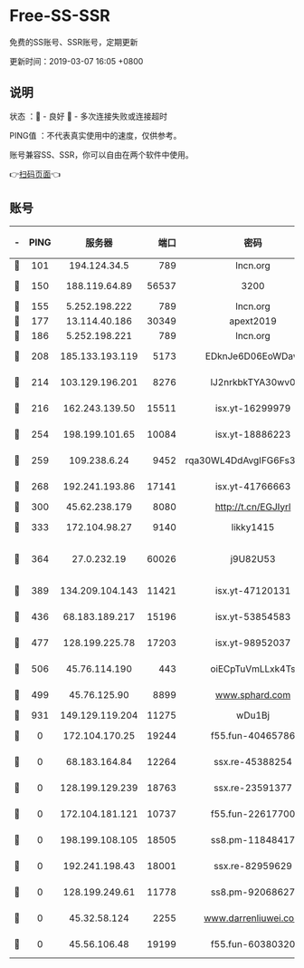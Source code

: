 # Free-SS-SSR

免费的SS账号、SSR账号，定期更新

更新时间：2019-03-07 16:05 +0800

## 说明

状态     ：🙂 - 良好 🙁 - 多次连接失败或连接超时

PING值   ：不代表真实使用中的速度，仅供参考。

账号兼容SS、SSR，你可以自由在两个软件中使用。

👉[扫码页面](https://liesauer.github.io/Free-SS-SSR/)👈

## 账号

|-|PING|服务器|端口|密码|加密方式|区域|
|:----:|:----:|:-----:|-----:|:----:|:----:|:----:|
|🙂|101|194.124.34.5|789|lncn.org|rc4|JP|
|🙂|150|188.119.64.89|56537|3200|aes-256-cfb|RU|
|🙂|155|5.252.198.222|789|lncn.org|rc4|JP|
|🙂|177|13.114.40.186|30349|apext2019|chacha20|JP|
|🙂|186|5.252.198.221|789|lncn.org|rc4|JP|
|🙂|208|185.133.193.119|5173|EDknJe6D06EoWDaw|aes-256-cfb|US|
|🙂|214|103.129.196.201|8276|lJ2nrkbkTYA30wv0|aes-256-cfb|US|
|🙂|216|162.243.139.50|15511|isx.yt-16299979|aes-256-cfb|US|
|🙂|254|198.199.101.65|10084|isx.yt-18886223|aes-256-cfb|US|
|🙂|259|109.238.6.24|9452|rqa30WL4DdAvgIFG6Fs3znzTa|aes-256-cfb|FR|
|🙂|268|192.241.193.86|17141|isx.yt-41766663|aes-256-cfb|US|
|🙂|300|45.62.238.179|8080|http://t.cn/EGJIyrl|rc4-md5|CA|
|🙂|333|172.104.98.27|9140|likky1415|aes-256-cfb|JP|
|🙂|364|27.0.232.19|60026|j9U82U53|xchacha20-ietf-poly1305|HK|
|🙂|389|134.209.104.143|11421|isx.yt-47120131|aes-256-cfb|SG|
|🙂|436|68.183.189.217|15196|isx.yt-53854583|aes-256-cfb|SG|
|🙂|477|128.199.225.78|17203|isx.yt-98952037|aes-256-cfb|SG|
|🙂|506|45.76.114.190|443|oiECpTuVmLLxk4Ts|aes-256-cfb|AU|
|🙁|499|45.76.125.90|8899|www.sphard.com|aes-256-cfb|AU|
|🙁|931|149.129.119.204|11275|wDu1Bj|rc4-md5|HK|
|🙁|0|172.104.170.25|19244|f55.fun-40465786|aes-256-cfb|SG|
|🙁|0|68.183.164.84|12264|ssx.re-45388254|aes-256-cfb|US|
|🙁|0|128.199.129.239|18763|ssx.re-23591377|aes-256-cfb|SG|
|🙁|0|172.104.181.121|10737|f55.fun-22617700|aes-256-cfb|SG|
|🙁|0|198.199.108.105|18505|ss8.pm-11848417|aes-256-cfb|US|
|🙁|0|192.241.198.43|18001|ssx.re-82959629|aes-256-cfb|US|
|🙁|0|128.199.249.61|11778|ss8.pm-92068627|aes-256-cfb|SG|
|🙁|0|45.32.58.124|2255|www.darrenliuwei.com|aes-256-cfb|JP|
|🙁|0|45.56.106.48|19199|f55.fun-60380320|aes-256-cfb|US|
